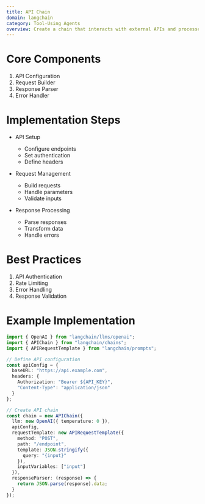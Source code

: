 ```yaml
---
title: API Chain
domain: langchain
category: Tool-Using Agents
overview: Create a chain that interacts with external APIs and processes their responses.
---
```


# Core Components
1. API Configuration
2. Request Builder
3. Response Parser
4. Error Handler

# Implementation Steps
- API Setup
  - Configure endpoints
  - Set authentication
  - Define headers

- Request Management
  - Build requests
  - Handle parameters
  - Validate inputs

- Response Processing
  - Parse responses
  - Transform data
  - Handle errors

# Best Practices
1. API Authentication
2. Rate Limiting
3. Error Handling
4. Response Validation

# Example Implementation
```typescript
import { OpenAI } from "langchain/llms/openai";
import { APIChain } from "langchain/chains";
import { APIRequestTemplate } from "langchain/prompts";

// Define API configuration
const apiConfig = {
  baseURL: "https://api.example.com",
  headers: {
    Authorization: "Bearer ${API_KEY}",
    "Content-Type": "application/json"
  }
};

// Create API chain
const chain = new APIChain({
  llm: new OpenAI({ temperature: 0 }),
  apiConfig,
  requestTemplate: new APIRequestTemplate({
    method: "POST",
    path: "/endpoint",
    template: JSON.stringify({
      query: "{input}"
    }),
    inputVariables: ["input"]
  }),
  responseParser: (response) => {
    return JSON.parse(response).data;
  }
});
